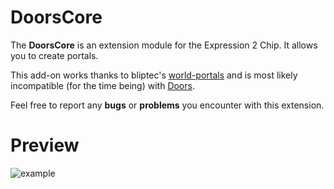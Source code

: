 # DoorsCore

The **DoorsCore** is an extension module for the Expression 2 Chip. It allows you to create portals.

This add-on works thanks to bliptec's [world-portals](https://github.com/bliptec/world-portals) and is most likely incompatible (for the time being) with [Doors](https://steamcommunity.com/sharedfiles/filedetails/?id=499280258).

Feel free to report any **bugs** or **problems** you encounter with this extension.

# Preview

![example](https://user-images.githubusercontent.com/63467294/152603608-13c8fab9-28ef-4c03-89b1-3e54efa424f7.jpg)
